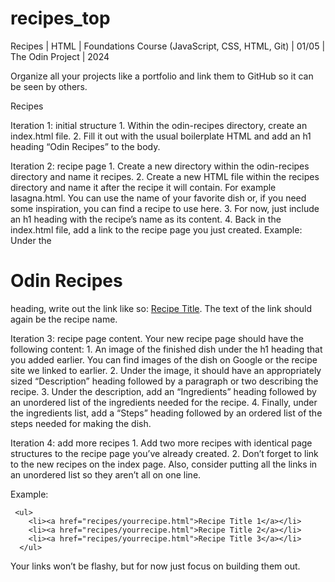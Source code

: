 # recipes_top
Recipes | HTML | Foundations Course (JavaScript, CSS, HTML, Git) | 01/05 | The Odin Project | 2024

Organize all your projects like a portfolio and link them to GitHub so it can be seen by others.

Recipes

Iteration 1: initial structure
	1. Within the odin-recipes directory, create an index.html file.
	2. Fill it out with the usual boilerplate HTML and add an h1 heading “Odin Recipes” to the body.

Iteration 2: recipe page
	1. Create a new directory within the odin-recipes directory and name it recipes.
	2. Create a new HTML file within the recipes directory and name it after the recipe it will contain. For example lasagna.html. You can use the name of your favorite dish or, if you need some inspiration, you can find a recipe to use here.
	3. For now, just include an h1 heading with the recipe’s name as its content.
	4. Back in the index.html file, add a link to the recipe page you just created. Example: Under the <h1>Odin Recipes</h1> heading, write out the link like so: <a href="recipes/recipename.html">Recipe Title</a>. The text of the link should again be the recipe name.

Iteration 3: recipe page content. Your new recipe page should have the following content:
	1. An image of the finished dish under the h1 heading that you added earlier. You can find images of the dish on Google or the recipe site we linked to earlier.
	2. Under the image, it should have an appropriately sized “Description” heading followed by a paragraph or two describing the recipe.
	3. Under the description, add an “Ingredients” heading followed by an unordered list of the ingredients needed for the recipe.
	4. Finally, under the ingredients list, add a “Steps” heading followed by an ordered list of the steps needed for making the dish.

Iteration 4: add more recipes
	1. Add two more recipes with identical page structures to the recipe page you’ve already created.
	2. Don’t forget to link to the new recipes on the index page. Also, consider putting all the links in an unordered list so they aren’t all on one line.

Example:

```
 <ul>
    <li><a href="recipes/yourrecipe.html">Recipe Title 1</a></li>
    <li><a href="recipes/yourrecipe.html">Recipe Title 2</a></li>
    <li><a href="recipes/yourrecipe.html">Recipe Title 3</a></li>
  </ul>
```

Your links won’t be flashy, but for now just focus on building them out.
